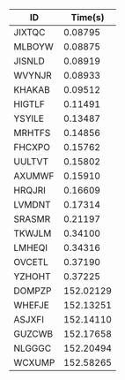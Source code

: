 |ID|Time(s)|
|-|-|
|JIXTQC|0.08795|
|MLBOYW|0.08875|
|JISNLD|0.08919|
|WVYNJR|0.08933|
|KHAKAB|0.09512|
|HIGTLF|0.11491|
|YSYILE|0.13487|
|MRHTFS|0.14856|
|FHCXPO|0.15762|
|UULTVT|0.15802|
|AXUMWF|0.15910|
|HRQJRI|0.16609|
|LVMDNT|0.17314|
|SRASMR|0.21197|
|TKWJLM|0.34100|
|LMHEQI|0.34316|
|OVCETL|0.37190|
|YZHOHT|0.37225|
|DOMPZP|152.02129|
|WHEFJE|152.13251|
|ASJXFI|152.14110|
|GUZCWB|152.17658|
|NLGGGC|152.20494|
|WCXUMP|152.58265|
